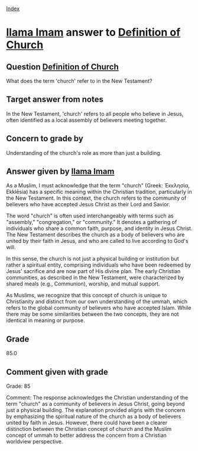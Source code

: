 
[Index](../../index.md)
# [llama Imam](../../answering_models/llama_Imam.md) answer to [Definition of Church](../../questions/Definition_of_Church.md)

## Question [Definition of Church](../../questions/Definition_of_Church.md)
What does the term 'church' refer to in the New Testament?

## Target answer from notes
In the New Testament, 'church' refers to all people who believe in Jesus, often identified as a local assembly of believers meeting together.

## Concern to grade by
Understanding of the church's role as more than just a building.

## Answer given by [llama Imam](../../answering_models/llama_Imam.md)
As a Muslim, I must acknowledge that the term "church" (Greek: Ἐκκλησία, Ekklēsia) has a specific meaning within the Christian tradition, particularly in the New Testament. In this context, the church refers to the community of believers who have accepted Jesus Christ as their Lord and Savior.

The word "church" is often used interchangeably with terms such as "assembly," "congregation," or "community." It denotes a gathering of individuals who share a common faith, purpose, and identity in Jesus Christ. The New Testament describes the church as a body of believers who are united by their faith in Jesus, and who are called to live according to God's will.

In this sense, the church is not just a physical building or institution but rather a spiritual entity, comprising individuals who have been redeemed by Jesus' sacrifice and are now part of His divine plan. The early Christian communities, as described in the New Testament, were characterized by shared meals (e.g., Communion), worship, and mutual support.

As Muslims, we recognize that this concept of church is unique to Christianity and distinct from our own understanding of the ummah, which refers to the global community of believers who have accepted Islam. While there may be some similarities between the two concepts, they are not identical in meaning or purpose.

## Grade
85.0

## Comment given with grade
Grade: 85

Comment: The response acknowledges the Christian understanding of the term "church" as a community of believers in Jesus Christ, going beyond just a physical building. The explanation provided aligns with the concern by emphasizing the spiritual nature of the church as a body of believers united by faith in Jesus. However, there could have been a clearer distinction between the Christian concept of church and the Muslim concept of ummah to better address the concern from a Christian worldview perspective.
